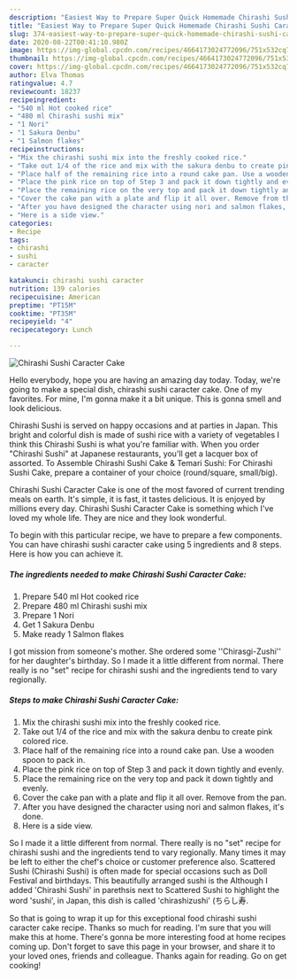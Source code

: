 ```yaml
---
description: "Easiest Way to Prepare Super Quick Homemade Chirashi Sushi Caracter Cake"
title: "Easiest Way to Prepare Super Quick Homemade Chirashi Sushi Caracter Cake"
slug: 374-easiest-way-to-prepare-super-quick-homemade-chirashi-sushi-caracter-cake
date: 2020-08-22T00:41:10.980Z
image: https://img-global.cpcdn.com/recipes/4664173024772096/751x532cq70/chirashi-sushi-caracter-cake-recipe-main-photo.jpg
thumbnail: https://img-global.cpcdn.com/recipes/4664173024772096/751x532cq70/chirashi-sushi-caracter-cake-recipe-main-photo.jpg
cover: https://img-global.cpcdn.com/recipes/4664173024772096/751x532cq70/chirashi-sushi-caracter-cake-recipe-main-photo.jpg
author: Elva Thomas
ratingvalue: 4.7
reviewcount: 18237
recipeingredient:
- "540 ml Hot cooked rice"
- "480 ml Chirashi sushi mix"
- "1 Nori"
- "1 Sakura Denbu"
- "1 Salmon flakes"
recipeinstructions:
- "Mix the chirashi sushi mix into the freshly cooked rice."
- "Take out 1/4 of the rice and mix with the sakura denbu to create pink colored rice."
- "Place half of the remaining rice into a round cake pan. Use a wooden spoon to pack in."
- "Place the pink rice on top of Step 3 and pack it down tightly and evenly."
- "Place the remaining rice on the very top and pack it down tightly and evenly."
- "Cover the cake pan with a plate and flip it all over. Remove from the pan."
- "After you have designed the character using nori and salmon flakes, it&#39;s done."
- "Here is a side view."
categories:
- Recipe
tags:
- chirashi
- sushi
- caracter

katakunci: chirashi sushi caracter 
nutrition: 139 calories
recipecuisine: American
preptime: "PT15M"
cooktime: "PT35M"
recipeyield: "4"
recipecategory: Lunch

---
```



![Chirashi Sushi Caracter Cake](https://img-global.cpcdn.com/recipes/4664173024772096/751x532cq70/chirashi-sushi-caracter-cake-recipe-main-photo.jpg)

Hello everybody, hope you are having an amazing day today. Today, we're going to make a special dish, chirashi sushi caracter cake. One of my favorites. For mine, I'm gonna make it a bit unique. This is gonna smell and look delicious.

Chirashi Sushi is served on happy occasions and at parties in Japan. This bright and colorful dish is made of sushi rice with a variety of vegetables I think this Chirashi Sushi is what you&#39;re familiar with. When you order &#34;Chirashi Sushi&#34; at Japanese restaurants, you&#39;ll get a lacquer box of assorted. To Assemble Chirashi Sushi Cake &amp; Temari Sushi: For Chirashi Sushi Cake, prepare a container of your choice (round/square, small/big).

Chirashi Sushi Caracter Cake is one of the most favored of current trending meals on earth. It's simple, it is fast, it tastes delicious. It is enjoyed by millions every day. Chirashi Sushi Caracter Cake is something which I've loved my whole life. They are nice and they look wonderful.


To begin with this particular recipe, we have to prepare a few components. You can have chirashi sushi caracter cake using 5 ingredients and 8 steps. Here is how you can achieve it.

<!--inarticleads1-->

##### The ingredients needed to make Chirashi Sushi Caracter Cake:

1. Prepare 540 ml Hot cooked rice
1. Prepare 480 ml Chirashi sushi mix
1. Prepare 1 Nori
1. Get 1 Sakura Denbu
1. Make ready 1 Salmon flakes


I got mission from someone&#39;s mother. She ordered some &#39;&#39;Chirasgi-Zushi&#39;&#39; for her daughter&#39;s birthday. So I made it a little different from normal. There really is no &#34;set&#34; recipe for chirashi sushi and the ingredients tend to vary regionally. 

<!--inarticleads2-->

##### Steps to make Chirashi Sushi Caracter Cake:

1. Mix the chirashi sushi mix into the freshly cooked rice.
1. Take out 1/4 of the rice and mix with the sakura denbu to create pink colored rice.
1. Place half of the remaining rice into a round cake pan. Use a wooden spoon to pack in.
1. Place the pink rice on top of Step 3 and pack it down tightly and evenly.
1. Place the remaining rice on the very top and pack it down tightly and evenly.
1. Cover the cake pan with a plate and flip it all over. Remove from the pan.
1. After you have designed the character using nori and salmon flakes, it&#39;s done.
1. Here is a side view.


So I made it a little different from normal. There really is no &#34;set&#34; recipe for chirashi sushi and the ingredients tend to vary regionally. Many times it may be left to either the chef&#39;s choice or customer preference also. Scattered Sushi (Chirashi Sushi) is often made for special occasions such as Doll Festival and birthdays. This beautifully arranged sushi is the Although I added &#39;Chirashi Sushi&#39; in parethsis next to Scattered Sushi to highlight the word &#39;sushi&#39;, in Japan, this dish is called &#39;chirashizushi&#39; (ちらし寿. 

So that is going to wrap it up for this exceptional food chirashi sushi caracter cake recipe. Thanks so much for reading. I'm sure that you will make this at home. There's gonna be more interesting food at home recipes coming up. Don't forget to save this page in your browser, and share it to your loved ones, friends and colleague. Thanks again for reading. Go on get cooking!
